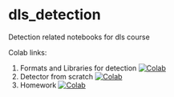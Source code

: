 # dls_detection
Detection related notebooks for dls course

Colab links:
 1. Formats and Libraries for detection [![Colab](https://colab.research.google.com/assets/colab-badge.svg)](https://colab.research.google.com/github/anton-br/dls_detection/blob/main/formats_and_libraries_for_detection.ipynb)
 2. Detector from scratch [![Colab](https://colab.research.google.com/assets/colab-badge.svg)](https://colab.research.google.com/github/anton-br/dls_detection/blob/main/detector_from_scratch.ipynb)
3. Homework [![Colab](https://colab.research.google.com/assets/colab-badge.svg)](https://colab.research.google.com/github/anton-br/dls_detection/blob/main/homework_detection.ipynb)
